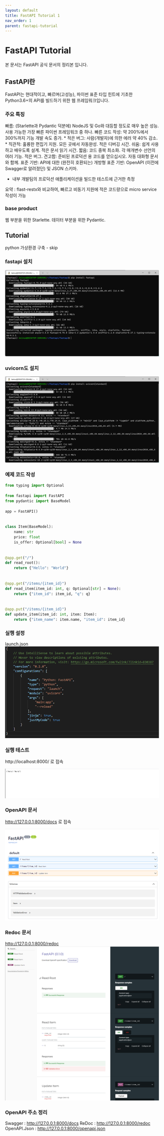 ```yaml
---
layout: default
title: FastAPI Tutorial 1
nav_order: 1
parent: fastapi-tutorial
---
```

                

# FastAPI Tutorial

본 문서는 FastAPI 공식 문서의 정리본 입니다.

## FastAPI란

FastAPI는 현대적이고, 빠르며(고성능), 파이썬 표준 타입 힌트에 기초한 Python3.6+의 API를 빌드하기 위한 웹 프레임워크입니다.

### 주요 특징

빠름: (Starlette과 Pydantic 덕분에) NodeJS 및 Go와 대등할 정도로 매우 높은 성능. 사용 가능한 가장 빠른 파이썬 프레임워크 중 하나.
빠른 코드 작성: 약 200%에서 300%까지 기능 개발 속도 증가. *
적은 버그: 사람(개발자)에 의한 에러 약 40% 감소. *
직관적: 훌륭한 편집기 지원. 모든 곳에서 자동완성. 적은 디버깅 시간.
쉬움: 쉽게 사용하고 배우도록 설계. 적은 문서 읽기 시간.
짧음: 코드 중복 최소화. 각 매개변수 선언의 여러 기능. 적은 버그.
견고함: 준비된 프로덕션 용 코드를 얻으십시오. 자동 대화형 문서와 함께.
표준 기반: API에 대한 (완전히 호환되는) 개방형 표준 기반: OpenAPI (이전에 Swagger로 알려졌던) 및 JSON 스키마.
* 내부 개발팀의 프로덕션 애플리케이션을 빌드한 테스트에 근거한 측정

요약 : flast-restx와 비교하여, 빠르고 비동기 지원에 적은 코드량으로 micro service 작성이 가능

### base product
웹 부분을 위한 Starlette.
데이터 부분을 위한 Pydantic.

## Tutorial
python 가상환경 구축 - skip

### fastapi 설치
![35406-2022-4-1-17-23.png](images/35406-2022-4-1-17-23.png) 

### uvicorn도 설치
![2534-2022-4-1-17-24.png](images/2534-2022-4-1-17-24.png)

### 예제 코드 작성

```py
from typing import Optional

from fastapi import FastAPI
from pydantic import BaseModel

app = FastAPI()


class Item(BaseModel):
    name: str
    price: float
    is_offer: Optional[bool] = None


@app.get("/")
def read_root():
    return {"Hello": "World"}


@app.get("/items/{item_id}")
def read_item(item_id: int, q: Optional[str] = None):
    return {"item_id": item_id, "q": q}


@app.put("/items/{item_id}")
def update_item(item_id: int, item: Item):
    return {"item_name": item.name, "item_id": item_id}

```

### 실행 설정

launch.json
![3590-2022-4-1-17-32.png](images/3590-2022-4-1-17-32.png)


### 실행 테스트
http://localhost:8000/ 로 접속

![4836-2022-4-1-17-34.png](images/4836-2022-4-1-17-34.png)

### OpenAPI 문서
http://127.0.0.1:8000/docs 로 접속

![18777-2022-4-1-17-35.png](images/18777-2022-4-1-17-35.png) 

### Redoc 문서
http://127.0.0.1:8000/redoc
![9302-2022-4-1-17-36.png](images/9302-2022-4-1-17-36.png) 


### OpenAPI 주소 정리
Swagger : http://127.0.0.1:8000/docs
ReDoc : http://127.0.0.1:8000/redoc
OpenAPI.Json : http://127.0.0.1:8000/openapi.json
